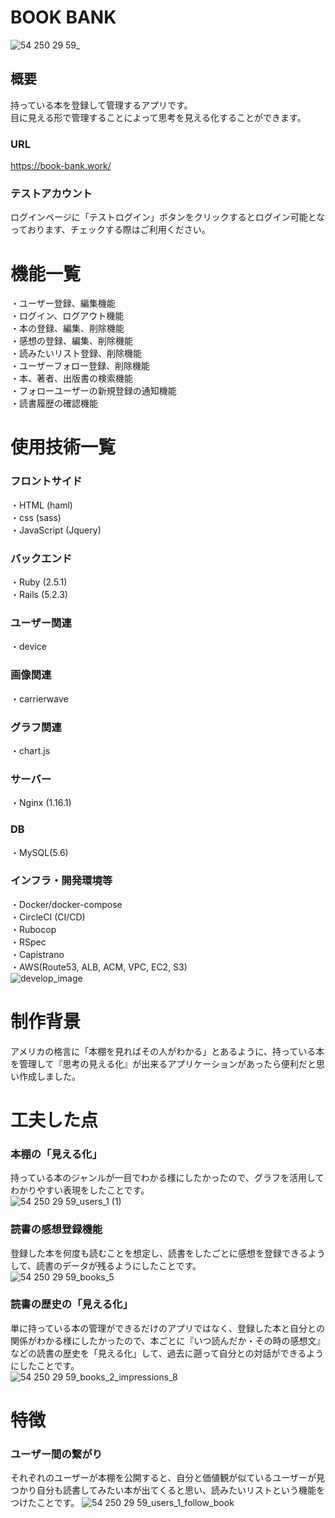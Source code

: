 # BOOK BANK
![54 250 29 59_](https://user-images.githubusercontent.com/56828853/72335941-25fd2c80-3703-11ea-8bd0-0b3a2581d90e.png)

## 概要
持っている本を登録して管理するアプリです。  
目に見える形で管理することによって思考を見える化することができます。  
### URL
https://book-bank.work/
### テストアカウント
ログインページに「テストログイン」ボタンをクリックするとログイン可能となっております、チェックする際はご利用ください。  

# 機能一覧
・ユーザー登録、編集機能  
・ログイン、ログアウト機能  
・本の登録、編集、削除機能  
・感想の登録、編集、削除機能  
・読みたいリスト登録、削除機能  
・ユーザーフォロー登録、削除機能  
・本、著者、出版書の検索機能  
・フォローユーザーの新規登録の通知機能  
・読書履歴の確認機能

# 使用技術一覧
### フロントサイド
・HTML (haml)  
・css (sass)  
・JavaScript (Jquery)  
### バックエンド  
・Ruby (2.5.1)  
・Rails (5.2.3)  
### ユーザー関連  
・device  
### 画像関連  
・carrierwave  
### グラフ関連  
・chart.js  
### サーバー  
・Nginx (1.16.1)  
### DB  
・MySQL(5.6)  
### インフラ・開発環境等  
・Docker/docker-compose  
・CircleCI (CI/CD)  
・Rubocop  
・RSpec  
・Capistrano  
・AWS(Route53, ALB, ACM, VPC, EC2, S3)  
![develop_image](https://user-images.githubusercontent.com/56828853/76205428-8d37e880-623d-11ea-805b-45fc38e2a56f.png)


# 制作背景
アメリカの格言に「本棚を見ればその人がわかる」とあるように、持っている本を管理して『思考の見える化』が出来るアプリケーションがあったら便利だと思い作成しました。  
  

# 工夫した点
### 本棚の「見える化」
持っている本のジャンルが一目でわかる様にしたかったので、グラフを活用してわかりやすい表現をしたことです。  
![54 250 29 59_users_1 (1)](https://user-images.githubusercontent.com/56828853/72585131-36deb580-3930-11ea-82a7-5067a4131704.png)

### 読書の感想登録機能
登録した本を何度も読むことを想定し、読書をしたごとに感想を登録できるようして、読書のデータが残るようにしたことです。  
![54 250 29 59_books_5](https://user-images.githubusercontent.com/56828853/72337908-ba1cc300-3706-11ea-802b-d547ff74c371.png)  

### 読書の歴史の「見える化」
単に持っている本の管理ができるだけのアプリではなく、登録した本と自分との関係がわかる様にしたかったので、本ごとに『いつ読んだか・その時の感想文』などの読書の歴史を「見える化」して、過去に遡って自分との対話ができるようにしたことです。  
![54 250 29 59_books_2_impressions_8](https://user-images.githubusercontent.com/56828853/72678431-32113180-3ae9-11ea-8e51-0591d66feef1.png)

# 特徴
### ユーザー間の繋がり
それぞれのユーザーが本棚を公開すると、自分と価値観が似ているユーザーが見つかり自分も読書してみたい本が出てくると思い、読みたいリストという機能をつけたことです。
![54 250 29 59_users_1_follow_book](https://user-images.githubusercontent.com/56828853/72586726-2598a780-3936-11ea-973f-6f4fc1d073c0.png)  
